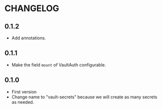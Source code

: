 # CHANGELOG

## 0.1.2

- Add annotations.

## 0.1.1

- Make the field `mount` of VaultAuth configurable.

## 0.1.0

- First version
- Change name to "vault-secrets" because we will create as many secrets as needed.
